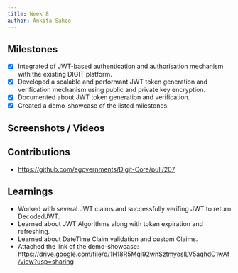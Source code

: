 ```yaml
---
title: Week 8
author: Ankita Sahoo
---
```


## Milestones
- [x] Integrated of JWT-based authentication and authorisation mechanism with the existing DIGIT platform.
- [x] Developed a scalable and performant JWT token generation and verification mechanism using public and private key encryption.
- [x] Documented about JWT token generation and verification.
- [x] Created a demo-showcase of the listed milestones.

## Screenshots / Videos 

## Contributions
- https://github.com/egovernments/Digit-Core/pull/207

## Learnings
- Worked with several JWT claims and successfully verifing JWT to return DecodedJWT.
- Learned about JWT Algorithms along with token expiration and refreshing.
- Learned about DateTime Claim validation and custom Claims.
- Attached the link of the demo-showcase: https://drive.google.com/file/d/1H18R5MqI92wnSztmyoslLV5aqhdC1wAf/view?usp=sharing